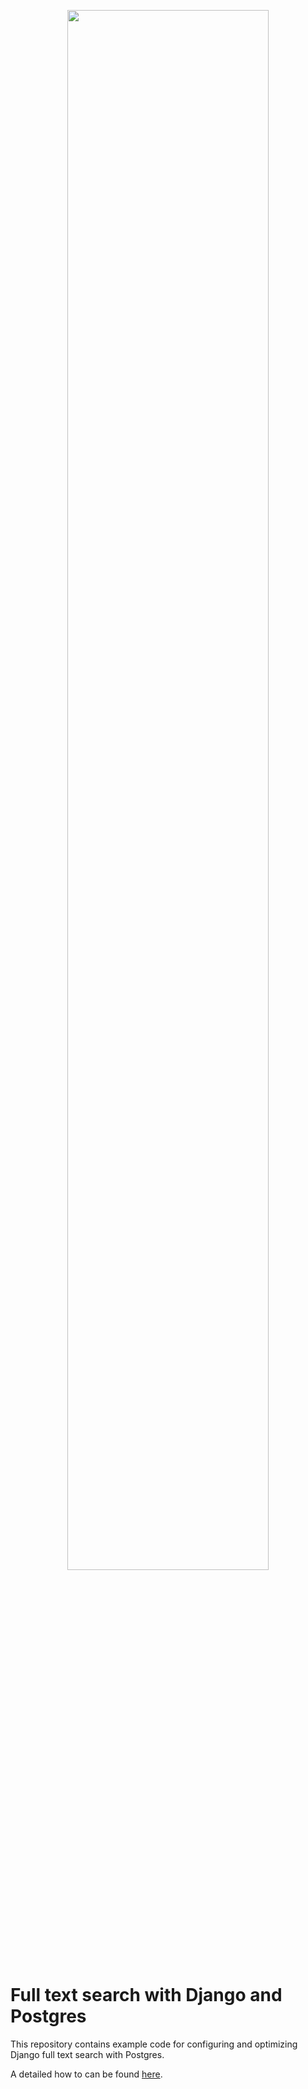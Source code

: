 <p align="center">
  <img style="width: 80%" src="https://i.imgur.com/mo9yolX.png">
</p>

# Full text search with Django and Postgres

This repository contains example code for configuring and optimizing Django full
text search with Postgres.

A detailed how to can be found [here](https://findwork.dev/blog/optimizing-postgres-full-text-search-in-django/).
